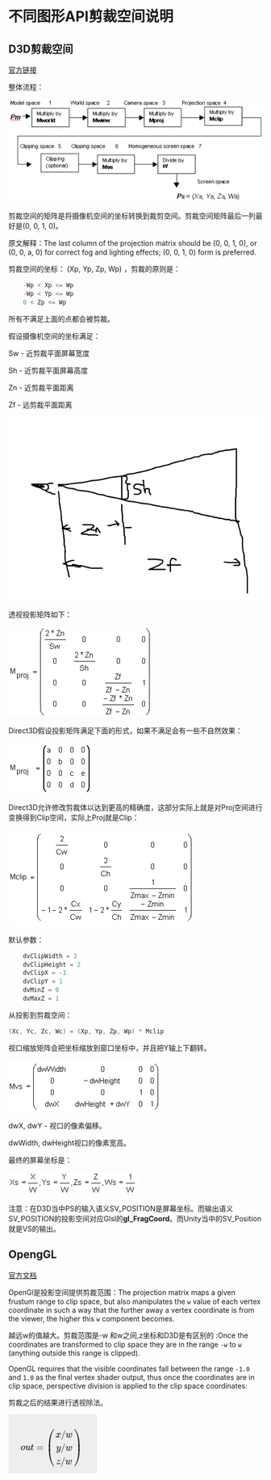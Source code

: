 # 不同图形API剪裁空间说明

## D3D剪裁空间

[官方链接](https://docs.microsoft.com/en-us/windows/win32/dxtecharts/the-direct3d-transformation-pipeline)

整体流程：

![model space to screen space transformation](不同图形API剪裁空间说明/d3dxfrm61.gif)

剪裁空间的矩阵是将摄像机空间的坐标转换到裁剪空间。剪裁空间矩阵最后一列最好是(0, 0, 1, 0)。

原文解释：The last column of the projection matrix should be (0, 0, 1, 0), or (0, 0, a, 0) for correct fog and lighting effects; (0, 0, 1, 0) form is preferred.

剪裁空间的坐标： (Xp, Yp, Zp, Wp)  ，剪裁的原则是：

```c
 	-Wp < Xp <= Wp 
    -Wp < Yp <= Wp 
    0 < Zp <= Wp 
```

所有不满足上面的点都会被剪裁。

假设摄像机空间的坐标满足：

Sw - 近剪裁平面屏幕宽度

Sh - 近剪裁平面屏幕高度

Zn - 近剪裁平面距离

Zf -  远剪裁平面距离

![1575083272973](不同图形API剪裁空间说明/1575083272973.png)

透视投影矩阵如下：

![perspective projection matrix](不同图形API剪裁空间说明/d3dxfrm62.gif)

Direct3D假设投影矩阵满足下面的形式，如果不满足会有一些不自然效果：

![perspective projection matrix](不同图形API剪裁空间说明/d3dxfrm64.gif)

Direct3D允许修改剪裁体以达到更高的精确度，这部分实际上就是对Proj空间进行变换得到Clip空间，实际上Proj就是Clip：

![mclip matrix](不同图形API剪裁空间说明/d3dxfrm67.gif)

默认参数：

```c
    dvClipWidth = 2   
    dvClipHeight = 2   
    dvClipX = -1   
    dvClipY = 1   
    dvMinZ = 0   
    dvMaxZ = 1   
```

从投影到剪裁空间：

```c
(Xc, Yc, Zc, Wc) = (Xp, Yp, Zp, Wp) * Mclip
```

视口缩放矩阵会把坐标缩放到窗口坐标中，并且把Y轴上下翻转。

![viewport scale matrix mvs](不同图形API剪裁空间说明/d3dxfrm68.gif)

 dwX, dwY - 视口的像素偏移。

 dwWidth, dwHeight视口的像素宽高。

最终的屏幕坐标是：

![screen coordinates computed and passed to the rasterizer](不同图形API剪裁空间说明/d3dxfrm69.gif)



注意：在D3D当中PS的输入语义SV_POSITION是屏幕坐标。而输出语义SV_POSITION的投影空间对应Glsl的**gl_FragCoord**。而Unity当中的SV_Position就是VS的输出。

## OpengGL

[官方文档](https://learnopengl.com/Getting-started/Coordinate-Systems)

OpenGl是投影空间提供剪裁范围：The projection matrix maps a given frustum range to clip space, but also manipulates the `w` value of each vertex coordinate in such a way that the further away a vertex coordinate is from the viewer, the higher this `w` component becomes.

越远w的值越大。剪裁范围是-w 和w之间,z坐标和D3D是有区别的 :Once the coordinates are transformed to clip space they are in the range `-w` to `w` (anything outside this range is clipped). 

OpenGL requires that the visible coordinates fall between the range `-1.0` and `1.0` as the final vertex shader output, thus once the coordinates are in clip space, perspective division is applied to the clip space coordinates:

剪裁之后的结果进行透视除法。

![1575085853893](不同图形API剪裁空间说明/1575085853893.png)

